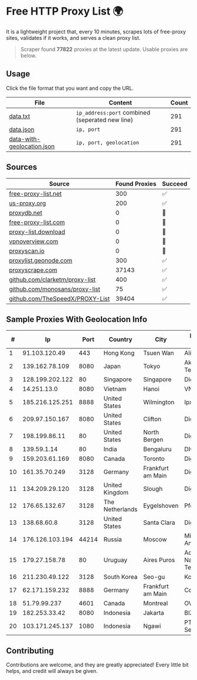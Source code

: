 
# Free HTTP Proxy List 🌍

It is a lightweight project that, every 10 minutes, scrapes lots of free-proxy sites, validates if it works, and serves a clean proxy list.


> Scraper found **77822** proxies at the latest update. Usable proxies are below.

## Usage

Click the file format that you want and copy the URL.


|File|Content|Count|
|----|-------|-----|
|[data.txt](https://raw.githubusercontent.com/themiralay/Proxy-List-World/master/data.txt)|`ip_address:port` combined (seperated new line)|291|
|[data.json](https://raw.githubusercontent.com/themiralay/Proxy-List-World/master/data.json)|`ip, port`|291|
|[data-with-geolocation.json](https://raw.githubusercontent.com/themiralay/Proxy-List-World/master/data-with-geolocation.json)|`ip, port, geolocation`|291|

## Sources

|Source|Found Proxies|Succeed|
|------|-------------|-------|
|[free-proxy-list.net](https://free-proxy-list.net)|300|✅|
|[us-proxy.org](https://www.us-proxy.org)|200|✅|
|[proxydb.net](http://proxydb.net)|0|🚫|
|[free-proxy-list.com](https://free-proxy-list.com/?page=&port=&type%5B%5D=http&type%5B%5D=https&up_time=0&search=Search)|0|🚫|
|[proxy-list.download](https://www.proxy-list.download/HTTP)|0|🚫|
|[vpnoverview.com](https://vpnoverview.com/privacy/anonymous-browsing/free-proxy-servers)|0|🚫|
|[proxyscan.io](https://www.proxyscan.io)|0|🚫|
|[proxylist.geonode.com](https://proxylist.geonode.com/api/proxy-list?limit=300&page=1&sort_by=lastChecked&sort_type=desc&protocols=http,https)|300|✅|
|[proxyscrape.com](https://api.proxyscrape.com/v2/?request=displayproxies&protocol=http&timeout=10000&country=all&ssl=all&anonymity=all)|37143|✅|
|[github.com/clarketm/proxy-list](https://raw.githubusercontent.com/clarketm/proxy-list/master/proxy-list-raw.txt)|400|✅|
|[github.com/monosans/proxy-list](https://raw.githubusercontent.com/monosans/proxy-list/main/proxies/http.txt)|75|✅|
|[github.com/TheSpeedX/PROXY-List](https://raw.githubusercontent.com/TheSpeedX/PROXY-List/master/http.txt)|39404|✅|


## Sample Proxies With Geolocation Info

|#|Ip|Port|Country|City|Internet Service Provider|
|-|--|----|-------|----|-------------------------|
|1|91.103.120.49|443|Hong Kong|Tsuen Wan|Alice Networks LTD|
|2|139.162.78.109|8080|Japan|Tokyo|Akamai Technologies, Inc.|
|3|128.199.202.122|80|Singapore|Singapore|DigitalOcean, LLC|
|4|14.251.13.0|8080|Vietnam|Hanoi|VNPT|
|5|185.216.125.251|8888|United States|Wilmington|Ipxo LLC|
|6|209.97.150.167|8080|United States|Clifton|DigitalOcean, LLC|
|7|198.199.86.11|80|United States|North Bergen|DigitalOcean, LLC|
|8|139.59.1.14|80|India|Bengaluru|DIGITALOCEAN|
|9|159.203.61.169|8080|Canada|Toronto|DigitalOcean, LLC|
|10|161.35.70.249|3128|Germany|Frankfurt am Main|DigitalOcean, LLC|
|11|134.209.29.120|3128|United Kingdom|Slough|DigitalOcean, LLC|
|12|176.65.132.67|3128|The Netherlands|Eygelshoven|Pfcloud UG|
|13|138.68.60.8|3128|United States|Santa Clara|DigitalOcean, LLC|
|14|176.126.103.194|44214|Russia|Moscow|Miglovets Egor Andreevich|
|15|179.27.158.78|80|Uruguay|Aires Puros|Administracion Nacional de Telecomunicaciones|
|16|211.230.49.122|3128|South Korea|Seo-gu|Korea Telecom|
|17|62.171.159.232|8888|Germany|Frankfurt am Main|Contabo GmbH|
|18|51.79.99.237|4601|Canada|Montreal|OVH SAS|
|19|182.253.33.42|8080|Indonesia|Jakarta|BIZNET|
|20|103.171.245.137|1080|Indonesia|Ngawi|PT Data Arta Sedaya|



## Contributing

Contributions are welcome, and they are greatly appreciated! Every
little bit helps, and credit will always be given.

